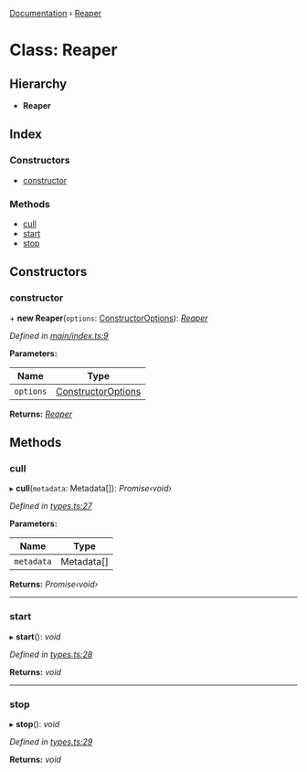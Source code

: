 [Documentation](../README.md) › [Reaper](reaper.md)

# Class: Reaper

## Hierarchy

* **Reaper**

## Index

### Constructors

* [constructor](reaper.md#constructor)

### Methods

* [cull](reaper.md#cull)
* [start](reaper.md#start)
* [stop](reaper.md#stop)

## Constructors

###  constructor

\+ **new Reaper**(`options`: [ConstructorOptions](../interfaces/constructoroptions.md)): *[Reaper](reaper.md)*

*Defined in [main/index.ts:9](https://github.com/badbatch/cachemap/blob/ba019ba/packages/reaper/src/main/index.ts#L9)*

**Parameters:**

Name | Type |
------ | ------ |
`options` | [ConstructorOptions](../interfaces/constructoroptions.md) |

**Returns:** *[Reaper](reaper.md)*

## Methods

###  cull

▸ **cull**(`metadata`: Metadata[]): *Promise‹void›*

*Defined in [types.ts:27](https://github.com/badbatch/cachemap/blob/ba019ba/packages/reaper/src/types.ts#L27)*

**Parameters:**

Name | Type |
------ | ------ |
`metadata` | Metadata[] |

**Returns:** *Promise‹void›*

___

###  start

▸ **start**(): *void*

*Defined in [types.ts:28](https://github.com/badbatch/cachemap/blob/ba019ba/packages/reaper/src/types.ts#L28)*

**Returns:** *void*

___

###  stop

▸ **stop**(): *void*

*Defined in [types.ts:29](https://github.com/badbatch/cachemap/blob/ba019ba/packages/reaper/src/types.ts#L29)*

**Returns:** *void*
